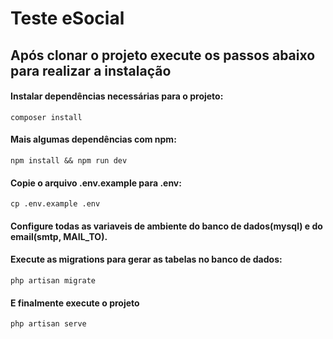 # Teste eSocial

## Após clonar o projeto execute os passos abaixo para realizar a instalação

#### Instalar dependências necessárias para o projeto:
```
composer install
```

#### Mais algumas dependências com npm:
```
npm install && npm run dev
```

#### Copie o arquivo .env.example para .env:
```
cp .env.example .env
```

#### Configure todas as variaveis de ambiente do banco de dados(mysql) e do email(smtp, MAIL_TO).


#### Execute as migrations para gerar as tabelas no banco de dados:
```
php artisan migrate
```

#### E finalmente execute o projeto
```
php artisan serve
```